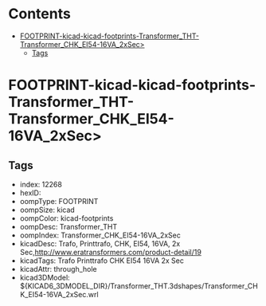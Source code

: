 



Contents
========

* [FOOTPRINT-kicad-kicad-footprints-Transformer_THT-Transformer_CHK_EI54-16VA_2xSec>](#footprint-kicad-kicad-footprints-transformer_tht-transformer_chk_ei54-16va_2xsec)
	* [Tags](#tags)

# FOOTPRINT-kicad-kicad-footprints-Transformer_THT-Transformer_CHK_EI54-16VA_2xSec>

## Tags

- index: 12268
- hexID: 
- oompType: FOOTPRINT
- oompSize: kicad
- oompColor: kicad-footprints
- oompDesc: Transformer_THT
- oompIndex: Transformer_CHK_EI54-16VA_2xSec
- kicadDesc: Trafo, Printtrafo, CHK, EI54, 16VA, 2x Sec,http://www.eratransformers.com/product-detail/19
- kicadTags: Trafo Printtrafo CHK EI54 16VA 2x Sec
- kicadAttr: through_hole
- kicad3DModel: ${KICAD6_3DMODEL_DIR}/Transformer_THT.3dshapes/Transformer_CHK_EI54-16VA_2xSec.wrl
